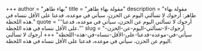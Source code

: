 +++
author = "بهاء طاهر"
title = "مقولة بهاء طاهر"
description = "مقولة بهاء طاهر: أرجوك لا تسألني اليوم عن الحزن، سيأتي في موعده، فدعنا على الأقل ننساه في هذه اللحظة."
quote = '''أرجوك لا تسألني اليوم عن الحزن، سيأتي في موعده، فدعنا على الأقل ننساه في هذه اللحظة.'''
slug = "أرجوك-لا-تسألني-اليوم-عن-الحزن-سيأتي-في-موعده-فدعنا-على-الأقل-ننساه-في-هذه-اللحظة"
+++
أرجوك لا تسألني اليوم عن الحزن، سيأتي في موعده، فدعنا على الأقل ننساه في هذه اللحظة.

